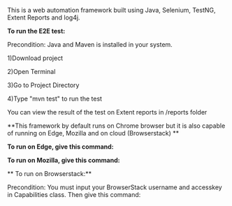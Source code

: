 This is a web automation framework built using Java, Selenium, TestNG, Extent Reports and log4j.

**To run the E2E test:**

Precondition: Java and Maven is installed in your system.

1)Download project

2)Open Terminal

3)Go to Project Directory

4)Type "mvn test" to run the test

You can view the result of the test on Extent reports in /reports folder


**This framework by default runs on Chrome browser but it is also capable of running on Edge, Mozilla and on cloud (Browserstack)
**

**To run on Edge, give this command:**


**To run on Mozilla, give this command:**

**
To run on Browserstack:**

Precondition: You must input your BrowserStack username and accesskey in Capabilities class.
Then give this command:




